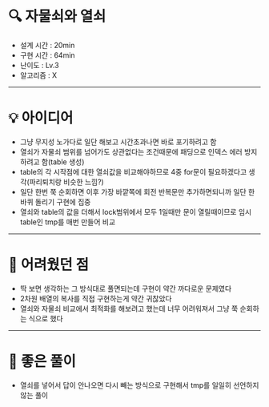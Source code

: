 # 🔍 자물쇠와 열쇠
- 설계 시간 : 20min
- 구현 시간 : 64min
- 난이도 : Lv.3
- 알고리즘 : X

---

# 💡 아이디어
- 그냥 무지성 노가다로 일단 해보고 시간초과나면 바로 포기하려고 함
- 열쇠가 자물쇠 범위를 넘어가도 상관없다는 조건때문에 패딩으로 인덱스 에러 방지하려고 함(table 생성)
- table의 각 시작점에 대한 열쇠값을 비교해야하므로 4중 for문이 필요하겠다고 생각(파리퇴치랑 비슷한 느낌?)
- 일단 한번 쭉 순회하면 이후 가장 바깥쪽에 회전 반복문만 추가하면되니까 일단 한바퀴 돌리기 구현에 집중
- 열쇠와 table의 값을 더해서 lock범위에서 모두 1일때만 문이 열릴때이므로 임시 table인 tmp를 매번 만들어 비교

---

# 🧠 어려웠던 점
- 딱 보면 생각하는 그 방식대로 풀면되는데 구현이 약간 까다로운 문제였다
- 2차원 배열의 복사를 직접 구현하는게 약간 귀찮았다
- 열쇠와 자물쇠 비교에서 최적화를 해보려고 했는데 너무 어려워져서 그냥 쭉 순회하는 식으로 했다

---

# 🧐 좋은 풀이
- 열쇠를 넣어서 답이 안나오면 다시 빼는 방식으로 구현해서 tmp를 일일히 선언하지 않는 풀이